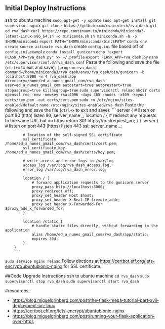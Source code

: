 

## Initial Deploy Instructions
ssh to ubuntu machine
`sudo apt-get -y update`
`sudo apt-get install git supervisor nginx`
`git clone https://github.com/rvacivtech/rva_dash.git`
`cd rva_dash`
`curl https://repo.continuum.io/miniconda/Miniconda3-latest-Linux-x86_64.sh -o miniconda.sh`
`sh miniconda.sh -b -p $HOME/miniconda`
`export PATH="$HOME/miniconda/bin:$PATH"`
`conda env create`
`source activate rva_dash`
create `config.ini` file based off of `config.ini.example`
`conda install gunicorn`
`echo "export FLASK_APP=rva_dash.py" >> ~/.profile`
`export FLASK_APP=rva_dash.py`
`nano /etc/supervisor/conf.d/rva_dash.conf`
Paste the following and save the file (`ctrl+x` to exit and save):
        ```
        [program:rva_dash]
        command=/home/miniconda3/rva_dash/envs/rva_dash/bin/gunicorn -b localhost:8000 -w 4 rva_dash:app
        directory=/home/ed_a_nunes_gmail_com/rva_dash
        user=ed_a_nunes_gmail_com
        autostart=true
        autorestart=true
        stopasgroup=true
        killasgroup=true
        ```
`sudo supervisorctl reload`
`mkdir certs`
`openssl req -new -newkey rsa:4096 -days 365 -nodes -x509 -keyout certs/key.pem -out certs/cert.pem`
`sudo rm /etc/nginx/sites-enabled/default`
`nano /etc/nginx/sites-enabled/rva_dash`
Paste the following and save the file (`ctrl+x` to exit and save):
        ```
        server {
            # listen on port 80 (http)
            listen 80;
            server_name _;
            location / {
                # redirect any requests to the same URL but on https
                return 301 https://$host$request_uri;
            }
        }
        server {
            # listen on port 443 (https)
            listen 443 ssl;
            server_name _;

            # location of the self-signed SSL certificate
            ssl_certificate /home/ed_a_nunes_gmail_com/rva_dash/certs/cert.pem;
            ssl_certificate_key /home/ed_a_nunes_gmail_com/rva_dash/certs/key.pem;

            # write access and error logs to /var/log
            access_log /var/log/rva_dash_access.log;
            error_log /var/log/rva_dash_error.log;

            location / {
                # forward application requests to the gunicorn server
                proxy_pass http://localhost:8000;
                proxy_redirect off;
                proxy_set_header Host $host;
                proxy_set_header X-Real-IP $remote_addr;
                proxy_set_header X-Forwarded-For $proxy_add_x_forwarded_for;
            }

            location /static {
                # handle static files directly, without forwarding to the application
                alias /home/ed_a_nunes_gmail_com/rva_dash/app/static;
                expires 30d;
            }
        }
        ```
`sudo service nginx reload`
Follow dirctions at https://certbot.eff.org/lets-encrypt/ubuntubionic-nginx for SSL certificate.


##Code Upgrade Instructions
ssh to ubuntu machine
`cd rva_dash`
`sudo supervisorctl stop rva_dash`
`sudo supervisorctl start rva_dash`

#resources: 
* https://blog.miguelgrinberg.com/post/the-flask-mega-tutorial-part-xvii-deployment-on-linux
* https://certbot.eff.org/lets-encrypt/ubuntubionic-nginx
* https://blog.miguelgrinberg.com/post/running-your-flask-application-over-https